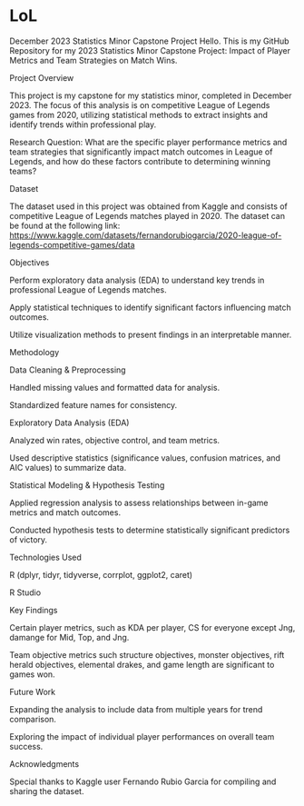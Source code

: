 # LoL
December 2023 Statistics Minor Capstone Project 
Hello. This is my GitHub Repository for my 2023 Statistics Minor Capstone Project: Impact of Player Metrics and Team Strategies on Match Wins. 

Project Overview

This project is my capstone for my statistics minor, completed in December 2023. The focus of this analysis is on competitive League of Legends games from 2020, utilizing statistical methods to extract insights and identify trends within professional play. 

Research Question: What are the specific player performance metrics and team strategies that significantly impact match outcomes in League of Legends, and how do these factors contribute to determining winning teams?


Dataset

The dataset used in this project was obtained from Kaggle and consists of competitive League of Legends matches played in 2020. The dataset can be found at the following link: https://www.kaggle.com/datasets/fernandorubiogarcia/2020-league-of-legends-competitive-games/data

Objectives

Perform exploratory data analysis (EDA) to understand key trends in professional League of Legends matches.

Apply statistical techniques to identify significant factors influencing match outcomes.

Utilize visualization methods to present findings in an interpretable manner.

Methodology

Data Cleaning & Preprocessing

Handled missing values and formatted data for analysis.

Standardized feature names for consistency.

Exploratory Data Analysis (EDA)

Analyzed win rates, objective control, and team metrics.

Used descriptive statistics (significance values, confusion matrices, and AIC values) to summarize data.

Statistical Modeling & Hypothesis Testing

Applied regression analysis to assess relationships between in-game metrics and match outcomes.

Conducted hypothesis tests to determine statistically significant predictors of victory.

Technologies Used

R (dplyr, tidyr, tidyverse, corrplot, ggplot2, caret)

R Studio

Key Findings

Certain player metrics, such as KDA per player, CS for everyone except Jng, damange for Mid, Top, and Jng. 

Team objective metrics such structure objectives, monster objectives, rift herald objectives, elemental drakes, and game length are significant to games won. 


Future Work

Expanding the analysis to include data from multiple years for trend comparison.

Exploring the impact of individual player performances on overall team success.

Acknowledgments

Special thanks to Kaggle user Fernando Rubio Garcia for compiling and sharing the dataset.

